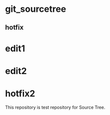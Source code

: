 # git_sourcetree
## hotfix
# edit1
# edit2
# hotfix2
This repository is test repository for Source Tree.
